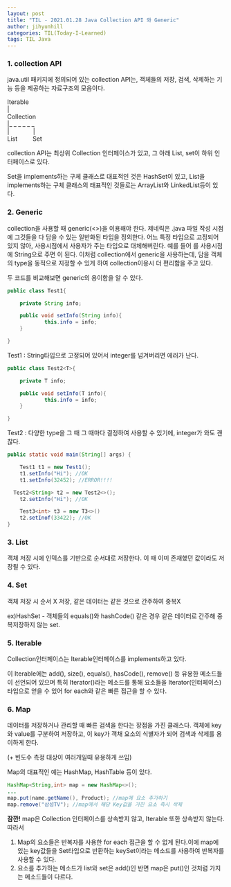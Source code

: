 ```yaml
---
layout: post
title: "TIL - 2021.01.28 Java Collection API 와 Generic"
author: jihyunhill
categories: TIL(Today-I-Learned)
tags: TIL Java
---
```


### 1. collection API

java.util 패키지에 정의되어 있는 collection API는, 객체들의 저장, 검색, 삭제하는 기능 등을 제공하는 자료구조의 모음이다.

   Iterable<br>
        |<br>
    Collection<br>
        |_ _ _ _ _ _<br>
        |&nbsp;&nbsp;&nbsp;&nbsp;&nbsp;&nbsp;&nbsp;&nbsp;&nbsp;&nbsp;&nbsp;&nbsp;&nbsp;&nbsp;|<br>
      List&nbsp;&nbsp;&nbsp;&nbsp;&nbsp;&nbsp;&nbsp;&nbsp;&nbsp;Set

collection API는 최상위 Collection 인터페이스가 있고, 그 아래 List, set이 하위 인터페이스로 있다.

Set을 implements하는 구체 클래스로 대표적인 것은 HashSet이 있고, List을 implements하는 구체 클래스의 태표적인 것들로는 ArrayList와 LinkedList등이 있다.

### 2. Generic

collection을 사용할 때 generic(<>)을 이용해야 한다. 제네릭은 .java 파일 작성 시점에 그것들을 다 담을 수 있는 일반화된 타입을 정의한다. 어느 특정 타입으로 고정되어 있지 않아, 사용시점에서 사용자가 주는 타입으로 대체해버린다.  예를 들어 <T>를 사용시점에 String으로 주면 <String>이 된다. 이처럼 collection에서 generic을 사용하는데, 담을 객체의 type을 동적으로 지정할 수 있게 하여 collection이용시 더 편리함을 주고 있다.

두 코드를 비교해보면 generic의 용이함을 알 수 있다.

```java
public class Test1{

	private String info;

	public void setInfo(String info){
			this.info = info;
	}

}
```

Test1 : String타입으로 고정되어 있어서 integer를 넘겨버리면 에러가 난다.      

```java
public class Test2<T>{

	private T info;

	public void setInfo(T info){
			this.info = info;
	}

}
```

Test2 : 다양한 type을 그 때 그 때마다 결정하여 사용할 수 있기에, integer가 와도 괜찮다.     

```java
public static void main(String[] args) {

	Test1 t1 = new Test1();
	t1.setInfo("Hi"); //OK
	t1.setInfo(32452); //ERROR!!!!

  Test2<String> t2 = new Test2<>();
	t2.setInfo("Hi"); //OK

	Test3<int> t3 = new T3<>()
	t2.setInof(33422); //OK
}
```

### 3. List

객체 저장 시에 인덱스를 기반으로 순서대로 저장한다. 이 때 이미 존재했던 값이라도 저장될 수 있다.

### 4. Set

객체 저장 시 순서 X 저장, 같은 데이터는 같은 것으로 간주하여 중복X

ex)HashSet - 객체들의 equals()와 hashCode() 같은 경우 같은 데이터로 간주해 중복저장하지 않는 set.

### 5. Iterable

Collection인터페이스는 Iterable인터페이스를 implements하고 있다.

이 Iterable에는 add(), size(), equals(), hasCode(), remove() 등 유용한 메소드들이 선언되어 있으며 특히 Iterator()라는 메소드를 통해 요소들을 Iterator(인터페이스)타입으로 얻을 수 있어 for each와 같은 빠른 접근을 할 수 있다.

### 6. Map

데이터를 저장하거나 관리할 때 빠른 검색을 한다는 장점을 가진 클래스다. 객체에 key와 value를 구분하여 저장하고, 이 key가 객채 요소의 식별자가 되어 검색과 삭제를 용이하게 한다.

(+ 빈도수 측정 대상이 여러개일때 유용하게 쓰임)

Map의 대표적인 예는 HashMap, HashTable 등이 있다.

```java
HashMap<String,int> map = new HashMap<>();
...
map.put(name.getName(), Product); //map에 요소 추가하기
map.remove("삼성TV"); //map에서 해당 Key값을 가진 요소 즉시 삭제
```

**잠깐!** map은 Collection 인터페이스를 상속받지 않고, Iterable 또한 상속받지 않는다. 따라서

1.  Map의 요소들은 반복자를 사용한 for each 접근을 할 수 없게 된다.이에 map에 있는 key값들을 Set타입으로 반환하는 keySet이라는 메소드를 사용하여 반복자를 사용할 수 있다.
2. 요소를 추가하는 메소드가 list와 set은 add()인 반면 map은 put()인 것처럼 가지는 메소드들이 다르다.

